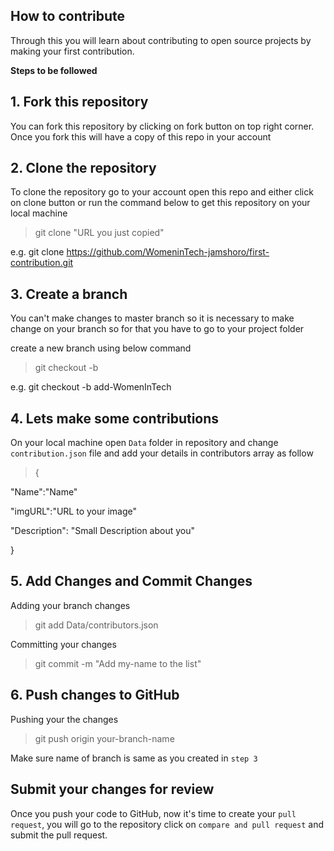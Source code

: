 ## How to contribute

  

Through this you will learn about contributing to open source projects by making your first contribution.

  

**Steps to be followed**

## 1. Fork this repository
 
You can fork this repository by clicking on fork button on top right corner. Once you fork this will have a copy of this repo in your account

## 2. Clone the repository

To clone the repository go to your account open this repo and either click on clone button or run the command below to get this repository on your local machine

  

> git clone "URL you just copied"

  

e.g. git clone https://github.com/WomeninTech-jamshoro/first-contribution.git

  

## 3. Create a branch

  

You can't make changes to master branch so it is necessary to make change on your branch so for that you have to go to your project folder

  

create a new branch using below command

  

> git checkout -b <add-your-github-name>

  

e.g. git checkout -b add-WomenInTech

  

## 4. Lets make some contributions

  

On your local machine open `Data` folder in repository and change `contribution.json` file and add your details in contributors array as follow

  

> {

"Name":"Name"

"imgURL":"URL to your image"

"Description": "Small Description about you"

}

  

## 5. Add Changes and Commit Changes

  

Adding your branch changes

  

> git add Data/contributors.json

  

Committing your changes

  

> git commit -m "Add my-name to the list"

  

## 6. Push changes to GitHub

  

Pushing your the changes

  

> git push origin your-branch-name

  

Make sure name of branch is same as you created in `step 3`

  

## Submit your changes for review

  

Once you push your code to GitHub, now it's time to create your `pull request`, you will go to the repository click on `compare and pull request` and submit the pull request.
